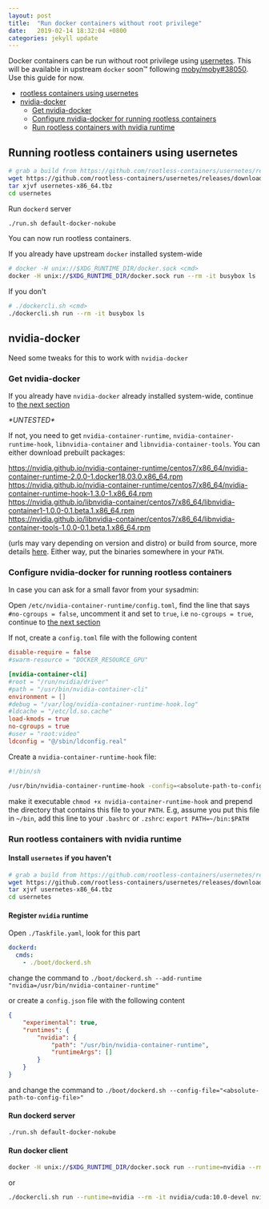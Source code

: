 ```yaml
---
layout: post
title:  "Run docker containers without root privilege"
date:   2019-02-14 18:32:04 +0800
categories: jekyll update
---
```


Docker containers can be run without root privilege using [usernetes](https://github.com/rootless-containers/usernetes). This will be available in upstream `docker` soon™ following [moby/moby#38050](https://github.com/moby/moby/pull/38050). Use this guide for now.

- [rootless containers using usernetes](#running-rootless-containers-using-usernetes)
- [nvidia-docker](#nvidia-docker)
  - [Get nvidia-docker](#get-nvidia-docker)
  - [Configure nvidia-docker for running rootless containers](#configure-nvidia-docker-for-running-rootless-containers)
  - [Run rootless containers with nvidia runtime](#run-rootless-containers-with-nvidia-runtime)

## Running rootless containers using usernetes

```bash
# grab a build from https://github.com/rootless-containers/usernetes/releases
wget https://github.com/rootless-containers/usernetes/releases/download/v20190212.0/usernetes-x86_64.tbz
tar xjvf usernetes-x86_64.tbz
cd usernetes
```

Run `dockerd` server

```bash
./run.sh default-docker-nokube
```

You can now run rootless containers.

If you already have upstream `docker` installed system-wide

```bash
# docker -H unix://$XDG_RUNTIME_DIR/docker.sock <cmd>
docker -H unix://$XDG_RUNTIME_DIR/docker.sock run --rm -it busybox ls
```

If you don't

```bash
# ./dockercli.sh <cmd>
./dockercli.sh run --rm -it busybox ls
```

## nvidia-docker

Need some tweaks for this to work with `nvidia-docker`

### Get nvidia-docker

If you already have `nvidia-docker` already installed system-wide, continue to [the next section](#configure-nvidia-docker-for-running-rootless-containers)

*\*UNTESTED\**

If not, you need to get `nvidia-container-runtime`, `nvidia-container-runtime-hook`, `libnvidia-container` and `libnvidia-container-tools`. You can either download prebuilt packages:

<https://nvidia.github.io/nvidia-container-runtime/centos7/x86_64/nvidia-container-runtime-2.0.0-1.docker18.03.0.x86_64.rpm>  
<https://nvidia.github.io/nvidia-container-runtime/centos7/x86_64/nvidia-container-runtime-hook-1.3.0-1.x86_64.rpm>  
<https://nvidia.github.io/libnvidia-container/centos7/x86_64/libnvidia-container1-1.0.0-0.1.beta.1.x86_64.rpm>  
<https://nvidia.github.io/libnvidia-container/centos7/x86_64/libnvidia-container-tools-1.0.0-0.1.beta.1.x86_64.rpm>  

(urls may vary depending on version and distro) or build from source, more details [here](https://github.com/NVIDIA/nvidia-container-runtime). Either way, put the binaries somewhere in your `PATH`.

### Configure nvidia-docker for running rootless containers

In case you can ask for a small favor from your sysadmin:

Open `/etc/nvidia-container-runtime/config.toml`, find the line that says `#no-cgroups = false`, uncomment it and set to `true`, i.e `no-cgroups = true`, continue to [the next section](#run-rootless-containers-with-nvidia-runtime)

If not, create a `config.toml` file with the following content

```toml
disable-require = false
#swarm-resource = "DOCKER_RESOURCE_GPU"

[nvidia-container-cli]
#root = "/run/nvidia/driver"
#path = "/usr/bin/nvidia-container-cli"
environment = []
#debug = "/var/log/nvidia-container-runtime-hook.log"
#ldcache = "/etc/ld.so.cache"
load-kmods = true
no-cgroups = true
#user = "root:video"
ldconfig = "@/sbin/ldconfig.real"
```

Create a `nvidia-container-runtime-hook` file:

```sh
#!/bin/sh

/usr/bin/nvidia-container-runtime-hook -config=<absolute-path-to-config.toml> "$@"
```

make it executable `chmod +x nvidia-container-runtime-hook` and prepend the directory that contains this file to your `PATH`. 
E.g, assume you put this file in `~/bin`, add this line to your `.bashrc` or `.zshrc`: `export PATH=~/bin:$PATH`

### Run rootless containers with nvidia runtime

#### Install `usernetes` if you haven't

```bash
# grab a build from https://github.com/rootless-containers/usernetes/releases
wget https://github.com/rootless-containers/usernetes/releases/download/v20190212.0/usernetes-x86_64.tbz
tar xjvf usernetes-x86_64.tbz
cd usernetes
```

#### Register `nvidia` runtime

Open `./Taskfile.yaml`, look for this part

```yaml
dockerd:
  cmds:
    - ./boot/dockerd.sh
```

change the command to `./boot/dockerd.sh --add-runtime "nvidia=/usr/bin/nvidia-container-runtime"`

or create a `config.json` file with the following content

```json
{
    "experimental": true,
    "runtimes": {
        "nvidia": {
            "path": "/usr/bin/nvidia-container-runtime",
            "runtimeArgs": []
        }
    }
}
```

and change the command to `./boot/dockerd.sh --config-file="<absolute-path-to-config-file>"`

#### Run dockerd server

```bash
./run.sh default-docker-nokube
```

#### Run docker client

```bash
docker -H unix://$XDG_RUNTIME_DIR/docker.sock run --runtime=nvidia --rm -it nvidia/cuda:10.0-devel nvidia-smi
```

or

```bash
./dockercli.sh run --runtime=nvidia --rm -it nvidia/cuda:10.0-devel nvidia-smi
```
